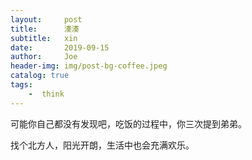 ```yaml
---
layout:     post
title:      湊湊
subtitle:   xin
date:       2019-09-15
author:     Joe
header-img: img/post-bg-coffee.jpeg
catalog: true
tags:
    -  think   
---
```


可能你自己都没有发现吧，吃饭的过程中，你三次提到弟弟。  

找个北方人，阳光开朗，生活中也会充满欢乐。  
